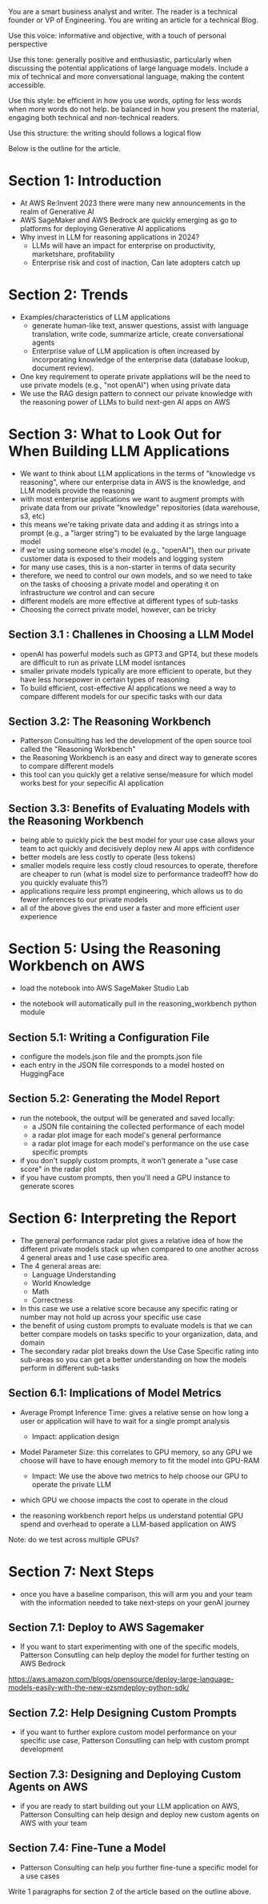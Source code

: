 
You are a smart business analyst and writer. The reader is a technical founder or VP of Engineering. You are writing an article for a technical Blog.

Use this voice: informative and objective, with a touch of personal perspective

Use this tone: generally positive and enthusiastic, particularly when discussing the potential applications of large language models. Include a mix of technical and more conversational language, making the content accessible.

Use this style: be efficient in how you use words, opting for less words when more words do not help. be balanced in how you present the material, engaging both technical and non-technical readers.

Use this structure: the writing should follows a logical flow

Below is the outline for the article.

# Section 1: Introduction

* At AWS Re:Invent 2023 there were many new announcements in the realm of Generative AI
* AWS SageMaker and AWS Bedrock are quickly emerging as go to platforms for deploying Generative AI applications
* Why invest in LLM for reasoning applications in 2024?
   * LLMs will have an impact for enterprise on productivity, marketshare, profitability
   * Enterprise risk and cost of inaction, Can late adopters catch up

# Section 2: Trends

* Examples/characteristics of LLM applications
   * generate human-like text, answer questions, assist with language translation, write code, summarize article, create conversational agents
   * Enterprise value of LLM application is often increased by incorporating knowledge of the enterprise data (database lookup, document review).
* One key requirement to operate private appliations will be the need to use private models (e.g., "not openAI") when using private data
* We use the RAG design pattern to connect our private knowledge with the reasoning power of LLMs to build next-gen AI apps on AWS


# Section 3: What to Look Out for When Building LLM Applications

* We want to think about LLM applications in the terms of "knowledge vs reasoning", where our enterprise data in AWS is the knowledge, and LLM models provide the reasoning
* with most enterprise applications we want to augment prompts with private data from our private "knowledge" repositories (data warehouse, s3, etc)
* this means we're taking private data and adding it as strings into a prompt (e.g., a "larger string") to be evaluated by the large language model
* if we're using someone else's model (e.g., "openAI"), then our private customer data is exposed to their models and logging system
* for many use cases, this is a non-starter in terms of data security
* therefore, we need to control our own models, and so we need to take on the tasks of choosing a private model and operating it on infrastructure we control and can secure
* different models are more effective at different types of sub-tasks
* Choosing the correct private model, however, can be tricky


## Section 3.1 : Challenes in Choosing a LLM Model

* openAI has powerful models such as GPT3 and GPT4, but these models are difficult to run as private LLM model isntances
* smaller private models typically are more efficient to operate, but they have less horsepower in certain types of reasoning
* To build efficient, cost-effective AI applications we need a way to compare different models for our specific tasks with our data


## Section 3.2: The Reasoning Workbench

* Patterson Consulting has led the development of the open source tool called the "Reasoning Workbench"
* the Reasoning Workbench is an easy and direct way to generate scores to compare different models 
* this tool can you quickly get a relative sense/measure for which model works best for your sepecific AI application


## Section 3.3: Benefits of Evaluating Models with the Reasoning Workbench

* being able to quickly pick the best model for your use case allows your team to act quickly and decisively deploy new AI apps with confidence
* better models are less costly to operate (less tokens)
* smaller models require less costly cloud resources to operate, therefore are cheaper to run (what is model size to performance tradeoff? how do you quickly evaluate this?)
* applications require less prompt engineering, which allows us to do fewer inferences to our private models
* all of the above gives the end user a faster and more efficient user experience



# Section 5: Using the Reasoning Workbench on AWS

* load the notebook into AWS SageMaker Studio Lab

* the notebook will automatically pull in the reasoning_workbench python module

## Section 5.1: Writing a Configuration File

* configure the models.json file and the prompts.json file
* each entry in the JSON file corresponds to a model hosted on HuggingFace


## Section 5.2: Generating the Model Report

* run the notebook, the output will be generated and saved locally:
   * a JSON file containing the collected performance of each model
   * a radar plot image for each model's general performance
   * a radar plot image for each model's performance on the use case specific prompts
* if you don't supply custom prompts, it won't generate a "use case score" in the radar plot
* if you have custom prompts, then you'll need a GPU instance to generate scores

# Section 6: Interpreting the Report

* The general performance radar plot gives a relative idea of how the different private models stack up when compared to one another across 4 general areas and 1 use case specific area. 
* The 4 general areas are:
   * Language Understanding
   * World Knowledge
   * Math
   * Correctness
* In this case we use a relative score because any specific rating or number may not hold up across your specific use case
* the benefit of using custom prompts to evaluate models is that we can better compare models on tasks specific to your organization, data, and domain
* The secondary radar plot breaks down the Use Case Specific rating into sub-areas so you can get a better understanding on how the models perform in different sub-tasks



## Section 6.1: Implications of Model Metrics

* Average Prompt Inference Time: gives a relative sense on how long a user or application will have to wait for a single prompt analysis
   * Impact: application design

* Model Parameter Size: this correlates to GPU memory, so any GPU we choose will have to have enough memory to fit the model into GPU-RAM
   * Impact: We use the above two metrics to help choose our GPU to operate the private LLM
* which GPU we choose impacts the cost to operate in the cloud
* the reasoning workbench report helps us understand potential GPU spend and overhead to operate a LLM-based application on AWS

Note: do we test across multiple GPUs?

# Section 7: Next Steps

* once you have a baseline comparison, this will arm you and your team with the information needed to take next-steps on your genAI journey


## Section 7.1: Deploy to AWS Sagemaker

* If you want to start experimenting with one of the specific models, Patterson Consutling can help deploy the model for further testing on AWS Bedrock

https://aws.amazon.com/blogs/opensource/deploy-large-language-models-easily-with-the-new-ezsmdeploy-python-sdk/

## Section 7.2: Help Designing Custom Prompts

* if you want to further explore custom model performance on your specific use case, Patterson Consutling can help with custom prompt development


## Section 7.3: Designing and Deploying Custom Agents on AWS

* if you are ready to start building out your LLM application on AWS, Patterson Consulting can help design and deploy new custom agents on AWS with your team


## Section 7.4: Fine-Tune a Model

* Patterson Consulting can help you further fine-tune a specific model for a use cases


Write 1 paragraphs for section 2 of the article based on the outline above. 



